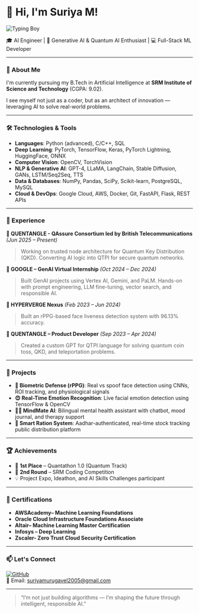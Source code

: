 # 👋 Hi, I'm Suriya M!

![Typing Boy](https://media.giphy.com/media/qgQUggAC3Pfv687qPC/giphy.gif)

🎓 AI Engineer | 🧠 Generative AI & Quantum AI Enthusiast | 💻 Full-Stack ML Developer

---

### 🚀 About Me

I'm currently pursuing my B.Tech in Artificial Intelligence at **SRM Institute of Science and Technology** (CGPA: 9.02).  

I see myself not just as a coder, but as an architect of innovation — leveraging AI to solve real-world problems.

---

### 🛠️ Technologies & Tools

- **Languages**: Python (advanced), C/C++, SQL  
- **Deep Learning**: PyTorch, TensorFlow, Keras, PyTorch Lightning, HuggingFace, ONNX  
- **Computer Vision**: OpenCV, TorchVision  
- **NLP & Generative AI**: GPT-4, LLaMA, LangChain, Stable Diffusion, GANs, LSTM/Seq2Seq, TTS  
- **Data & Databases**: NumPy, Pandas, SciPy, Scikit-learn, PostgreSQL, MySQL  
- **Cloud & DevOps**: Google Cloud, AWS, Docker, Git, FastAPI, Flask, REST APIs

---

### 💼 Experience

**🔹 QUENTANGLE - QAssure Consortium led by British Telecommunications** *(Jun 2025 – Present)*  
> Working on trusted node architecture for Quantum Key Distribution (QKD). Converting AI logic into QTPI for secure quantum networks.

**🔹 GOOGLE – GenAI Virtual Internship** *(Oct 2024 – Dec 2024)*  
> Built GenAI projects using Vertex AI, Gemini, and PaLM. Hands-on with prompt engineering, LLM fine-tuning, vector search, and responsible AI.

**🔹 HYPERVERGE Nexus** *(Feb 2023 – Jun 2024)*  
> Built an rPPG-based face liveness detection system with 96.13% accuracy.

**🔹 QUENTANGLE – Product Developer** *(Sep 2023 – Apr 2024)*  
> Created a custom GPT for QTPI language for solving quantum coin toss, QKD, and teleportation problems.

---

### 🧠 Projects

- **🧬 Biometric Defense (rPPG)**: Real vs spoof face detection using CNNs, ROI tracking, and physiological signals  
- **😊 Real-Time Emotion Recognition**: Live facial emotion detection using TensorFlow & OpenCV  
- **🧘‍♂️ MindMate AI**: Bilingual mental health assistant with chatbot, mood journal, and therapy support  
- **🛒 Smart Ration System**: Aadhar-authenticated, real-time stock tracking public distribution platform

---

### 🏆 Achievements

- 🥇 **1st Place** – Quantathon 1.0 (Quantum Track)
- 🥈 **2nd Round** – SRM Coding Competition
- 💡 Project Expo, Ideathon, and AI Skills Challenges participant

---

### 📜 Certifications

- **AWSAcademy– Machine Learning Foundations**  
- **Oracle Cloud Infrastructure Foundations Associate**  
- **Altair– Machine Learning Master Certification**  
- **Infosys – Deep Learning**  
- **Zscaler- Zero Trust Cloud Security Certification**

---

### 📫 Let's Connect


[![GitHub](https://img.shields.io/badge/-GitHub-181717?style=flat&logo=github)](https://github.com/Suriya-18r)  
📧 Email: suriyamurugavel2005@gmail.com

---

> “I’m not just building algorithms — I’m shaping the future through intelligent, responsible AI.”  


